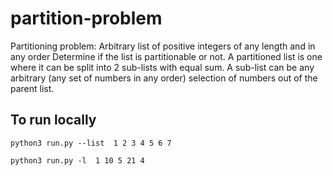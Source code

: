 # partition-problem

Partitioning problem:
Arbitrary list of positive integers of any length and in any order
Determine if the list is partitionable or not. A partitioned list is one where it can be split into 2 sub-lists with equal sum. A sub-list can be any arbitrary (any set of numbers in any order) selection of numbers out of the parent list.

## To run locally
```
python3 run.py --list  1 2 3 4 5 6 7 
```
```
python3 run.py -l  1 10 5 21 4
```
